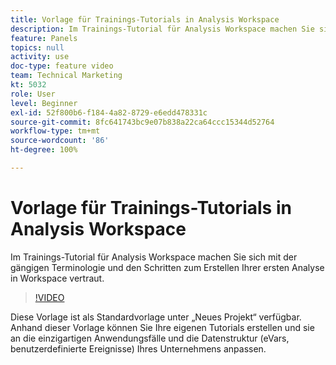 ```yaml
---
title: Vorlage für Trainings-Tutorials in Analysis Workspace
description: Im Trainings-Tutorial für Analysis Workspace machen Sie sich mit der gängigen Terminologie und den Schritten zum Erstellen Ihrer ersten Analyse in Workspace vertraut.
feature: Panels
topics: null
activity: use
doc-type: feature video
team: Technical Marketing
kt: 5032
role: User
level: Beginner
exl-id: 52f800b6-f184-4a82-8729-e6edd478331c
source-git-commit: 8fc641743bc9e07b838a22ca64ccc15344d52764
workflow-type: tm+mt
source-wordcount: '86'
ht-degree: 100%

---
```


# Vorlage für Trainings-Tutorials in Analysis Workspace

Im Trainings-Tutorial für Analysis Workspace machen Sie sich mit der gängigen Terminologie und den Schritten zum Erstellen Ihrer ersten Analyse in Workspace vertraut.

>[!VIDEO](https://video.tv.adobe.com/v/33773/?quality=12&learn=on)

Diese Vorlage ist als Standardvorlage unter „Neues Projekt“ verfügbar. Anhand dieser Vorlage können Sie Ihre eigenen Tutorials erstellen und sie an die einzigartigen Anwendungsfälle und die Datenstruktur (eVars, benutzerdefinierte Ereignisse) Ihres Unternehmens anpassen.
